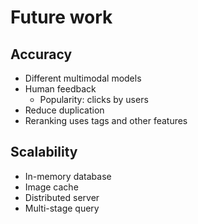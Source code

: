 # Future work

## Accuracy
- Different multimodal models
- Human feedback
  - Popularity: clicks by users
- Reduce duplication
- Reranking uses tags and other features

## Scalability
- In-memory database
- Image cache
- Distributed server
- Multi-stage query
